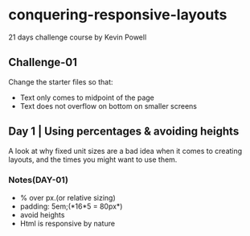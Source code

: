 # conquering-responsive-layouts
21 days challenge course by Kevin Powell

<h2>Challenge-01</h2>
Change the starter files so that:
<ul>
<li>Text only comes to midpoint of the page</li>
<li>Text does not overflow on bottom on smaller screens</li>
</ul>
<h2>Day 1 | Using percentages & avoiding heights</h2>
A look at why fixed unit sizes are a bad idea when it comes to creating layouts, and the times you might want to use them.

<h3>Notes(DAY-01)</h3>
<ul>
<li> % over px.(or relative sizing) </li>
<li>padding: 5em;(*16*5 = 80px*) </li>
<li>avoid heights</li>
<li>Html is responsive by nature</li>
</ul>
